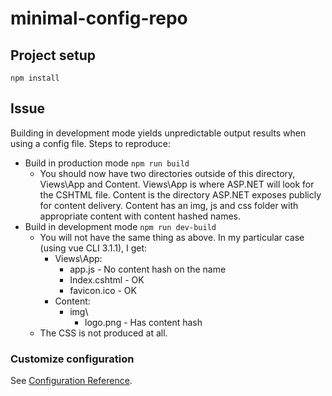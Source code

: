 # minimal-config-repo

## Project setup
```
npm install
```
## Issue
Building in development mode yields unpredictable output results when using a config file.
Steps to reproduce:
- Build in production mode `npm run build`
  - You should now have two directories outside of this directory, Views\App and Content. Views\App is where ASP.NET will look for the CSHTML file. Content is the directory ASP.NET exposes publicly for content delivery.
  Content has an img, js and css folder with appropriate content with content hashed names.
- Build in development mode `npm run dev-build`
  - You will not have the same thing as above. In my particular case (using vue CLI 3.1.1), I get:
    - Views\App:
        - app.js - No content hash on the name
        - Index.cshtml - OK
        - favicon.ico - OK
    - Content:
        - img\
            - logo.png - Has content hash
  - The CSS is not produced at all.



### Customize configuration
See [Configuration Reference](https://cli.vuejs.org/config/).
